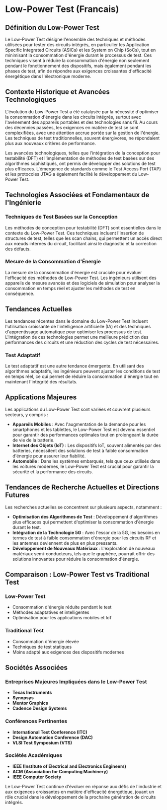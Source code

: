 # Low-Power Test (Francais)

## Définition du Low-Power Test

Le Low-Power Test désigne l'ensemble des techniques et méthodes utilisées pour tester des circuits intégrés, en particulier les Application Specific Integrated Circuits (ASICs) et les System on Chip (SoCs), tout en minimisant la consommation d'énergie durant le processus de test. Ces techniques visent à réduire la consommation d'énergie non seulement pendant le fonctionnement des dispositifs, mais également pendant les phases de test, afin de répondre aux exigences croissantes d'efficacité énergétique dans l'électronique moderne.

## Contexte Historique et Avancées Technologiques

L'évolution du Low-Power Test a été catalysée par la nécessité d'optimiser la consommation d'énergie dans les circuits intégrés, surtout avec l'avènement des appareils portables et des technologies sans fil. Au cours des décennies passées, les exigences en matière de test se sont complexifiées, avec une attention accrue portée sur la gestion de l'énergie. Les techniques de test traditionnelles, souvent énergivores, ne répondaient plus aux nouveaux critères de performance.

Les avancées technologiques, telles que l'intégration de la conception pour testabilité (DFT) et l'implémentation de méthodes de test basées sur des algorithmes sophistiqués, ont permis de développer des solutions de test plus efficaces. L'émergence de standards comme le Test Access Port (TAP) et les protocoles JTAG a également facilité le développement du Low-Power Test.

## Technologies Associées et Fondamentaux de l'Ingénierie

### Techniques de Test Basées sur la Conception

Les méthodes de conception pour testabilité (DFT) sont essentielles dans le contexte du Low-Power Test. Ces techniques incluent l'insertion de structures de test, telles que les scan chains, qui permettent un accès direct aux nœuds internes du circuit, facilitant ainsi le diagnostic et la correction des défauts.

### Mesure de la Consommation d'Énergie

La mesure de la consommation d'énergie est cruciale pour évaluer l'efficacité des méthodes de Low-Power Test. Les ingénieurs utilisent des appareils de mesure avancés et des logiciels de simulation pour analyser la consommation en temps réel et ajuster les méthodes de test en conséquence.

## Tendances Actuelles

Les tendances récentes dans le domaine du Low-Power Test incluent l'utilisation croissante de l'intelligence artificielle (IA) et des techniques d'apprentissage automatique pour optimiser les processus de test. L'intégration de ces technologies permet une meilleure prédiction des performances des circuits et une réduction des cycles de test nécessaires.

### Test Adaptatif

Le test adaptatif est une autre tendance émergente. En utilisant des algorithmes adaptatifs, les ingénieurs peuvent ajuster les conditions de test en temps réel, ce qui permet de réduire la consommation d'énergie tout en maintenant l'intégrité des résultats.

## Applications Majeures

Les applications du Low-Power Test sont variées et couvrent plusieurs secteurs, y compris :

- **Appareils Mobiles** : Avec l'augmentation de la demande pour les smartphones et les tablettes, le Low-Power Test est devenu essentiel pour garantir des performances optimales tout en prolongeant la durée de vie de la batterie.
- **Internet des Objets (IoT)** : Les dispositifs IoT, souvent alimentés par des batteries, nécessitent des solutions de test à faible consommation d'énergie pour assurer leur fiabilité.
- **Automobile** : Dans les systèmes embarqués, tels que ceux utilisés dans les voitures modernes, le Low-Power Test est crucial pour garantir la sécurité et la performance des circuits.

## Tendances de Recherche Actuelles et Directions Futures

Les recherches actuelles se concentrent sur plusieurs aspects, notamment :

- **Optimisation des Algorithmes de Test** : Développement d'algorithmes plus efficaces qui permettent d'optimiser la consommation d'énergie durant le test.
- **Intégration de la Technologie 5G** : Avec l'essor de la 5G, les besoins en termes de test à faible consommation d'énergie pour les circuits RF et les antennes deviennent de plus en plus pressants.
- **Développement de Nouveaux Matériaux** : L'exploration de nouveaux matériaux semi-conducteurs, tels que le graphène, pourrait offrir des solutions innovantes pour réduire la consommation d'énergie.

## Comparaison : Low-Power Test vs Traditional Test

### Low-Power Test

- Consommation d'énergie réduite pendant le test
- Méthodes adaptatives et intelligentes
- Optimisation pour les applications mobiles et IoT

### Traditional Test

- Consommation d'énergie élevée
- Techniques de test statiques
- Moins adapté aux exigences des dispositifs modernes

## Sociétés Associées

### Entreprises Majeures Impliquées dans le Low-Power Test

- **Texas Instruments**
- **Synopsys**
- **Mentor Graphics**
- **Cadence Design Systems**

### Conférences Pertinentes

- **International Test Conference (ITC)**
- **Design Automation Conference (DAC)**
- **VLSI Test Symposium (VTS)**

### Sociétés Académiques

- **IEEE (Institute of Electrical and Electronics Engineers)**
- **ACM (Association for Computing Machinery)**
- **IEEE Computer Society**

Le Low-Power Test continue d'évoluer en réponse aux défis de l'industrie et aux exigences croissantes en matière d'efficacité énergétique, jouant un rôle crucial dans le développement de la prochaine génération de circuits intégrés.